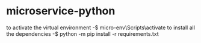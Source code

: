 # microservice-python
to activate the virtual environment -$ micro-env\Scripts\activate
to install all the dependencies -$ python -m pip install -r requirements.txt